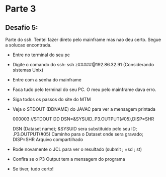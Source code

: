 # Parte 3

## Desafio 5:

Parte do ssh. Tentei fazer direto pelo mainframe mas nao deu certo. Segue a solucao encontrada. 

* Entre no terminal do seu pc

* Digite o comando do ssh: ssh z#####@192.86.32.91 (Considerando sistemas Unix)

* Entre com a senha do mainframe 

* Faca tudo pelo terminal do seu PC. O meu pelo mainframe dava erro.

* Siga todos os passos do site do MTM

* Veja o STDOUT (DDNAME) do JAVAC para ver a mensagem printada
    
    000003 //STDOUT   DD DSN=&SYSUID..P3.OUTPUT(#05),DISP=SHR

    DSN (Dataset name); &SYSUID sera substituido pelo seu ID; .P3.OUTPUT(#05) Caminho para o Dataset onde sera gravado;
    DISP=SHR Arquivo compartilhado

* Rode novamente o JCL para ver o resultado (submit ; =sd ; st)

* Confira se o P3 Output tem a mensagem do programa

* Se tiver, tudo certo!